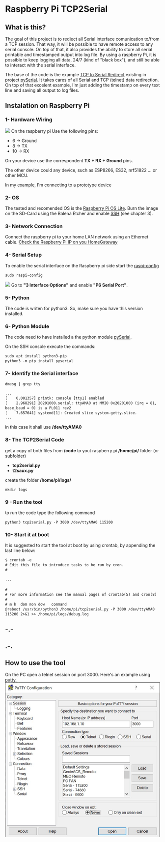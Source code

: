 # Raspberry Pi TCP2Serial

## What is this?
The goal of this project is to rediect all Serial interface comunication to/from a TCP session.
That way, it will be possible to have remote access to any serial console.
On top of that, it also provides the ability to store all serial printable and timestamped output into log file.
By using a raspberry Pi, it is possible to keep logging all data, 24/7 (kind of "black box"), and still be able to interact with the serial interface. 

The base of the code is the example [TCP to Serial Redirect](https://github.com/pyserial/pyserial/blob/master/examples/tcp_serial_redirect.py) existing in project [pySerial](https://github.com/pyserial/pyserial).
It takes cares of all Serial and TCP (telnet) data redirection.
On top of that excelent example, I'm just adding the timestamp on every text line and saving all output to log files.

## Instalation on Raspberry Pi
### 1- Hardware Wiring
![](https://www.raspberrypi.org/documentation/usage/gpio/images/GPIO-Pinout-Diagram-2.png)
On the raspberry pi
Use the following pins:
- 6 -> Ground
- 8 -> TX
- 10 -> RX

On your device use the correspondent  **TX + RX + Ground**  pins.

The other device could any device, such as ESP8266, ES32, nrf51822 ... or other MCU.

In my example, I'm connecting to a prototype device 


### 2- OS
The tested and recomended OS is the [Raspberry Pi OS Lite](https://www.raspberrypi.org/software/operating-systems/).
Burn the image on the SD-Card using the Balena Etcher and enable [SSH](https://www.raspberrypi.org/documentation/remote-access/ssh/README.md) (see chapter 3).



### 3- Network Connection
Connect the raspberry pi to your home LAN network using an Ethernet cable.
[Check the Raspberry Pi IP on you HomeGateway](https://www.raspberrypi.org/documentation/remote-access/ip-address.md)


### 4- Serial Setup 
To enable the serial interface on the Raspberry pi side start the [raspi-config](https://www.raspberrypi.org/documentation/configuration/raspi-config.md)
```
sudo raspi-config
```
![](https://www.raspberrypi.org/documentation/configuration/images/raspi-config.png)
Go to **"3 Interface Options"**  and enable **"P6 Serial Port"**.


### 5- Python
The code is writen for python3. So, make sure you have this version installed.


### 6- Python Module
The code need to have installed a the python module [pySerial](https://github.com/pyserial/pyserial).

On the SSH console execute the commands:
```
sudo apt install python3-pip
python3 -m pip install pyserial
```


### 7- Identify the Serial interface
```
dmesg | grep tty
```
```
...
[    0.001357] printk: console [tty1] enabled
[    2.968291] 20201000.serial: ttyAMA0 at MMIO 0x20201000 (irq = 81, base_baud = 0) is a PL011 rev2
[    7.657641] systemd[1]: Created slice system-getty.slice.
...
```

in this case it shall use **/dev/ttyAMA0**


### 8- The TCP2Serial Code
get a copy of both files from **/code** to yout raspberry pi **/home/pi/** folder (or subfolder)
- **tcp2serial.py**
- **t2saux.py**

create the folder **/home/pi/logs/**
```
mkdir logs
```

### 9 - Run the tool
to run the code type the following command
```
python3 tcp2serial.py -P 3000 /dev/ttyAMA0 115200
```


### 10- Start it at boot
It is suggested to start the tool at boot by using  crontab, by appending the last line below:
```
$ crontab -e
# Edit this file to introduce tasks to be run by cron.
#

...

#
# For more information see the manual pages of crontab(5) and cron(8)
#
# m h  dom mon dow   command
@reboot /usr/bin/python3 /home/pi/tcp2serial.py -P 3000 /dev/ttyAMA0 115200 2>&1 >> /home/pi/logs/debug.log

```

## -.-

 
## .-.

## How to use the tool
On the PC open a telnet session on port 3000.
Here's an example using [putty](https://www.putty.org/).
![](https://raw.githubusercontent.com/albkirk/TCP2Serial/main/images/putty.jpg)


